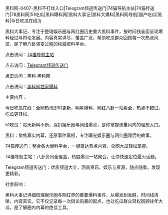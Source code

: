 #
黑料网-0407-黑料不打烊入口|Telegram频道传送门|74猫导航主站|74猫传送门|78黑料网|51吃瓜|黑料曝料网|黑料大事记|黑料大爆料|黑料网导航|国产吃瓜|黑料|今日吃瓜在线|lj

黑料大事记，专注于整理娱乐圈与网红圈历史重大黑料事件，按时间线全面呈现爆料经过与舆论发展。内容真实详尽，覆盖广泛，帮助吃瓜群众回顾每一次热点风波，是了解八卦演变过程的权威资料平台。


点击访问：<a href="https://74mao.com/">74猫导航主站</a>

点击访问：<a href="https://74mao.com/">Telegram频道传送门</a>

点击访问：<a href="https://haef.pages.dev/">黑料·黑料网</a>

点击访问：<a href="https://tyer.pages.dev/">黑料网独家爆料</a>


主要内容：

今日吃瓜在线：全网热讯即时更新，明星爆料、网红八卦一站看全，热点不错过，吃瓜更轻松。

51吃瓜：每天新料不断，深扒娱乐圈与网络爆点，是你掌握流量风向的理想入口。

黑料：聚焦真实内幕，还原事件真相，专注曝光娱乐圈与网红圈背后的故事。

74猫传送门：整合各大爆料平台，一键直达热点内容，全网大瓜轻松掌握。

74猫导航主站：八卦资讯全覆盖，热度爆点一站聚合，让你快速定位最火话题。

Telegram频道传送门：优质频道大全，涵盖资讯、娱乐与资源，随点随看，发现更精彩。

社会影响：

黑料大事记详细梳理娱乐圈与网红界的重要爆料事件，从爆发到发酵，时间线清晰，内容真实。它不仅记录每一次舆论风暴的起点，也让吃瓜群众轻松回顾往年大瓜，是了解圈内内幕的绝佳工具。

<span style="display:none;">[Canonical link](https://github.com/1246589/36898 ）</span>
